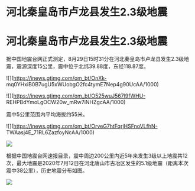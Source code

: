 # 河北秦皇岛市卢龙县发生2.3级地震

# 河北秦皇岛市卢龙县发生2.3级地震

据中国地震台网正式测定，8月29日15时31分在河北秦皇岛市卢龙县发生2.3级地震，震源深度15公里，震中位于北纬39.88度，东经118.87度。

![](https://inews.gtimg.com/om_bt/OnXk-
mq0YHxiB0B7ugU5xWUobgO2fc4tymE7Nep4g90UcAA/1000)

![](https://inews.gtimg.com/om_bt/O525wuJ567l9fWHU-
REHPBdYmoLgOCW20w_mRw7iNHZgcAA/1000)

震中5公里范围内平均海拔约55米。

![](https://inews.gtimg.com/om_bt/OrveG7htFqrjHSFnoVLfhN-
TWAasj4E_71RL6ZazfoyNcAA/1000)

![](https://inews.gtimg.com/om_bt/Ob15BWmFT_WadQDq1_3N2rVsAq0TX2f4vS_MpoQg1C87YAA/1000)

根据中国地震台网速报目录，震中周边200公里内近5年来发生3级以上地震共12次，最大地震是2020年7月12日在河北唐山市古冶区发生的5.1级地震（距离本次震中38公里），历史地震分布如图。

![](https://inews.gtimg.com/om_bt/OjInlf8tNxH3pJPeftSD7UfXHswM4GWzg3jzlsSY8D008AA/1000)

